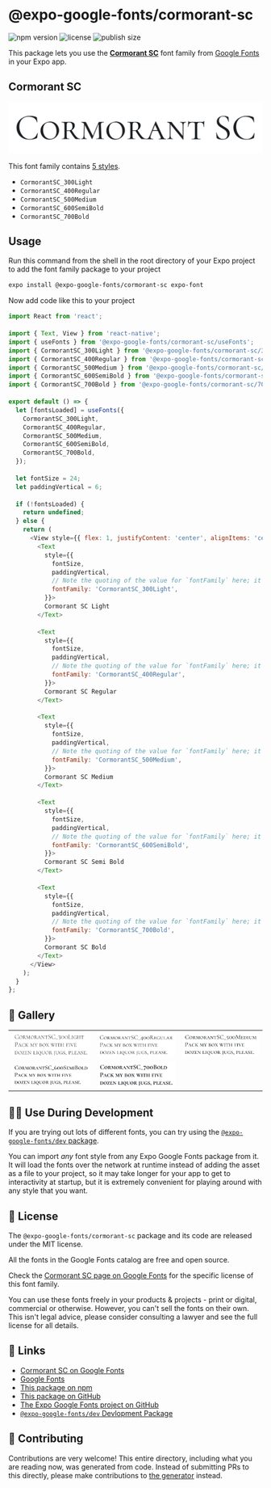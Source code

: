 # @expo-google-fonts/cormorant-sc

![npm version](https://flat.badgen.net/npm/v/@expo-google-fonts/cormorant-sc)
![license](https://flat.badgen.net/github/license/expo/google-fonts)
![publish size](https://flat.badgen.net/packagephobia/install/@expo-google-fonts/cormorant-sc)

This package lets you use the [**Cormorant SC**](https://fonts.google.com/specimen/Cormorant+SC) font family from [Google Fonts](https://fonts.google.com/) in your Expo app.

## Cormorant SC

![Cormorant SC](./font-family.png)

This font family contains [5 styles](#-gallery).

- `CormorantSC_300Light`
- `CormorantSC_400Regular`
- `CormorantSC_500Medium`
- `CormorantSC_600SemiBold`
- `CormorantSC_700Bold`

## Usage

Run this command from the shell in the root directory of your Expo project to add the font family package to your project
```sh
expo install @expo-google-fonts/cormorant-sc expo-font
```

Now add code like this to your project
```js
import React from 'react';

import { Text, View } from 'react-native';
import { useFonts } from '@expo-google-fonts/cormorant-sc/useFonts';
import { CormorantSC_300Light } from '@expo-google-fonts/cormorant-sc/300Light';
import { CormorantSC_400Regular } from '@expo-google-fonts/cormorant-sc/400Regular';
import { CormorantSC_500Medium } from '@expo-google-fonts/cormorant-sc/500Medium';
import { CormorantSC_600SemiBold } from '@expo-google-fonts/cormorant-sc/600SemiBold';
import { CormorantSC_700Bold } from '@expo-google-fonts/cormorant-sc/700Bold';

export default () => {
  let [fontsLoaded] = useFonts({
    CormorantSC_300Light,
    CormorantSC_400Regular,
    CormorantSC_500Medium,
    CormorantSC_600SemiBold,
    CormorantSC_700Bold,
  });

  let fontSize = 24;
  let paddingVertical = 6;

  if (!fontsLoaded) {
    return undefined;
  } else {
    return (
      <View style={{ flex: 1, justifyContent: 'center', alignItems: 'center' }}>
        <Text
          style={{
            fontSize,
            paddingVertical,
            // Note the quoting of the value for `fontFamily` here; it expects a string!
            fontFamily: 'CormorantSC_300Light',
          }}>
          Cormorant SC Light
        </Text>

        <Text
          style={{
            fontSize,
            paddingVertical,
            // Note the quoting of the value for `fontFamily` here; it expects a string!
            fontFamily: 'CormorantSC_400Regular',
          }}>
          Cormorant SC Regular
        </Text>

        <Text
          style={{
            fontSize,
            paddingVertical,
            // Note the quoting of the value for `fontFamily` here; it expects a string!
            fontFamily: 'CormorantSC_500Medium',
          }}>
          Cormorant SC Medium
        </Text>

        <Text
          style={{
            fontSize,
            paddingVertical,
            // Note the quoting of the value for `fontFamily` here; it expects a string!
            fontFamily: 'CormorantSC_600SemiBold',
          }}>
          Cormorant SC Semi Bold
        </Text>

        <Text
          style={{
            fontSize,
            paddingVertical,
            // Note the quoting of the value for `fontFamily` here; it expects a string!
            fontFamily: 'CormorantSC_700Bold',
          }}>
          Cormorant SC Bold
        </Text>
      </View>
    );
  }
};

```

## 🔡 Gallery


||||
|-|-|-|
|![CormorantSC_300Light](.//300Light/CormorantSC_300Light.ttf.png)|![CormorantSC_400Regular](.//400Regular/CormorantSC_400Regular.ttf.png)|![CormorantSC_500Medium](.//500Medium/CormorantSC_500Medium.ttf.png)||
|![CormorantSC_600SemiBold](.//600SemiBold/CormorantSC_600SemiBold.ttf.png)|![CormorantSC_700Bold](.//700Bold/CormorantSC_700Bold.ttf.png)|||


## 👩‍💻 Use During Development

If you are trying out lots of different fonts, you can try using the [`@expo-google-fonts/dev` package](https://github.com/expo/google-fonts/tree/master/font-packages/dev#readme).

You can import *any* font style from any Expo Google Fonts package from it. It will load the fonts
over the network at runtime instead of adding the asset as a file to your project, so it may take longer
for your app to get to interactivity at startup, but it is extremely convenient
for playing around with any style that you want.

## 📖 License

The `@expo-google-fonts/cormorant-sc` package and its code are released under the MIT license.

All the fonts in the Google Fonts catalog are free and open source.

Check the [Cormorant SC page on Google Fonts](https://fonts.google.com/specimen/Cormorant+SC) for the specific license of this font family.

You can use these fonts freely in your products & projects - print or digital, commercial or otherwise. However, you can't sell the fonts on their own. This isn't legal advice, please consider consulting a lawyer and see the full license for all details.

## 🔗 Links

- [Cormorant SC on Google Fonts](https://fonts.google.com/specimen/Cormorant+SC)
- [Google Fonts](https://fonts.google.com/)
- [This package on npm](https://www.npmjs.com/package/@expo-google-fonts/cormorant-sc)
- [This package on GitHub](https://github.com/expo/google-fonts/tree/master/font-packages/cormorant-sc)
- [The Expo Google Fonts project on GitHub](https://github.com/expo/google-fonts)
- [`@expo-google-fonts/dev` Devlopment Package](https://github.com/expo/google-fonts/tree/master/font-packages/dev)

## 🤝 Contributing

Contributions are very welcome! This entire directory, including what you are reading now, was generated from code. Instead of submitting PRs to this directly, please make contributions to [the generator](https://github.com/expo/google-fonts/tree/master/packages/generator) instead.

